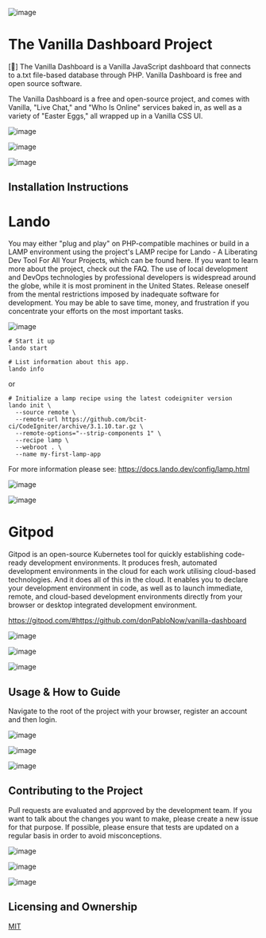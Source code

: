 
![image](https://user-images.githubusercontent.com/6468571/152180948-7c0b5986-8e19-4fb0-8da2-34602d6bb5da.png)

# The Vanilla Dashboard Project

[🍦] The Vanilla Dashboard is a Vanilla JavaScript dashboard that connects to a.txt file-based database through PHP. Vanilla Dashboard is free and open source software. 

The Vanilla Dashboard is a free and open-source project, and comes with Vanilla, "Live Chat," and "Who Is Online" services baked in, as well as a variety of "Easter Eggs," all wrapped up in a Vanilla CSS UI.

![image](https://user-images.githubusercontent.com/6468571/152177506-be7b0c78-3395-4064-bb39-b949aac924ff.png)


![image](https://user-images.githubusercontent.com/6468571/152181888-0b505d28-41c9-4d17-bf4d-9cb3b3411e67.png)


![image](https://user-images.githubusercontent.com/6468571/152180986-20e0beb1-c098-421b-b71a-e8cfc01aa170.png)

## Installation Instructions

# Lando
You may either "plug and play" on PHP-compatible machines or build in a LAMP environment using the project's LAMP recipe for Lando - A Liberating Dev Tool For All Your Projects, which can be found here. If you want to learn more about the project, check out the FAQ. The use of local development and DevOps technologies by professional developers is widespread around the globe, while it is most prominent in the United States. Release oneself from the mental restrictions imposed by inadequate software for development. You may be able to save time, money, and frustration if you concentrate your efforts on the most important tasks.

![image](https://user-images.githubusercontent.com/6468571/152177774-25482b2a-f8cd-4f19-a221-97dc29212a2d.png)

```
# Start it up
lando start

# List information about this app.
lando info
```

or 

```
# Initialize a lamp recipe using the latest codeigniter version
lando init \
  --source remote \
  --remote-url https://github.com/bcit-ci/CodeIgniter/archive/3.1.10.tar.gz \
  --remote-options="--strip-components 1" \
  --recipe lamp \
  --webroot . \
  --name my-first-lamp-app
```

For more information please see: https://docs.lando.dev/config/lamp.html 

![image](https://user-images.githubusercontent.com/6468571/152178164-3cf9d286-6ca2-407e-8f62-50fc4d217a6b.png)


![image](https://user-images.githubusercontent.com/6468571/152181962-33e4e658-5fbc-4b2d-9366-7147e9fabe65.png)


# Gitpod

Gitpod is an open-source Kubernetes tool for quickly establishing code-ready development environments. It produces fresh, automated development environments in the cloud for each work utilising cloud-based technologies. And it does all of this in the cloud. It enables you to declare your development environment in code, as well as to launch immediate, remote, and cloud-based development environments directly from your browser or desktop integrated development environment.

https://gitpod.com/#https://github.com/donPabloNow/vanilla-dashboard

![image](https://user-images.githubusercontent.com/6468571/152177615-421c1286-33cd-4c38-9f7b-3c486901ba81.png)


![image](https://user-images.githubusercontent.com/6468571/152181932-88f8e56c-b479-478a-8e38-06150cf4ef3e.png)


![image](https://user-images.githubusercontent.com/6468571/152181058-6446dd76-3012-4e9f-b05a-7d86ca5d0872.png)

## Usage & How to Guide

Navigate to the root of the project with your browser, register an account and then login.

![image](https://user-images.githubusercontent.com/6468571/152178601-981f8e64-a22e-4278-89dd-46e2c39ee77f.png)


![image](https://user-images.githubusercontent.com/6468571/152181949-99b9aaa6-586e-4f64-826d-ec7616535d1c.png)


![image](https://user-images.githubusercontent.com/6468571/152181096-2b8db6ac-337c-48be-849b-4bca24e4a39b.png)

## Contributing to the Project

Pull requests are evaluated and approved by the development team. If you want to talk about the changes you want to make, please create a new issue for that purpose. If possible, please ensure that tests are updated on a regular basis in order to avoid misconceptions.

![image](https://user-images.githubusercontent.com/6468571/152178640-266dfe32-62c2-4ad2-a2c9-2096af248e18.png)


![image](https://user-images.githubusercontent.com/6468571/152181962-33e4e658-5fbc-4b2d-9366-7147e9fabe65.png)


![image](https://user-images.githubusercontent.com/6468571/152181124-d8d43105-8525-4220-ab91-a4caf933634b.png)

## Licensing and Ownership

[MIT](https://choosealicense.com/licenses/mit/)
